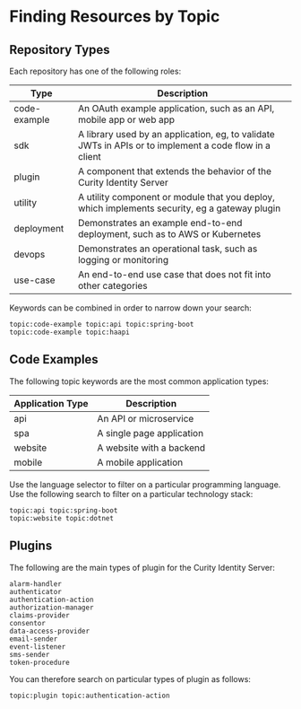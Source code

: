 # Finding Resources by Topic

## Repository Types

Each repository has one of the following roles:

| Type | Description |
| ---- | ----------- |
| code-example | An OAuth example application, such as an API, mobile app or web app |
| sdk | A library used by an application, eg, to validate JWTs in APIs or to implement a code flow in a client |
| plugin | A component that extends the behavior of the Curity Identity Server |
| utility | A utility component or module that you deploy, which implements security, eg a gateway plugin |
| deployment | Demonstrates an example end-to-end deployment, such as to AWS or Kubernetes |
| devops | Demonstrates an operational task, such as logging or monitoring |
| use-case | An end-to-end use case that does not fit into other categories |

Keywords can be combined in order to narrow down your search:

```text
topic:code-example topic:api topic:spring-boot
topic:code-example topic:haapi
```

## Code Examples

The following topic keywords are the most common application types:

| Application Type | Description |
| ---------------- | ----------- |
| api | An API or microservice |
| spa | A single page application |
| website | A website with a backend |
| mobile | A mobile application |

Use the language selector to filter on a particular programming language.\
Use the following search to filter on a particular technology stack:

```text
topic:api topic:spring-boot
topic:website topic:dotnet
```

## Plugins

The following are the main types of plugin for the Curity Identity Server:

```text
alarm-handler
authenticator
authentication-action
authorization-manager
claims-provider
consentor
data-access-provider
email-sender
event-listener
sms-sender
token-procedure
```

You can therefore search on particular types of plugin as follows:

```text
topic:plugin topic:authentication-action
```
